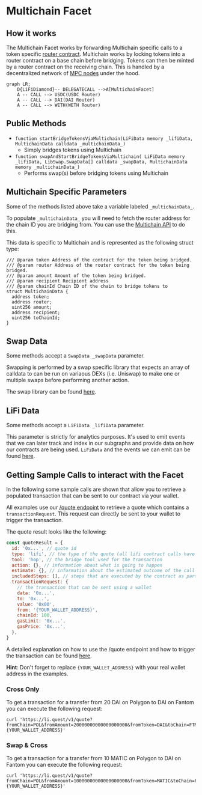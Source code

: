 # Multichain Facet

## How it works

The Multichain Facet works by forwarding Multichain specific calls to a token specific [router contract](https://github.com/anyswap/anyswap-v1-core/blob/master/contracts/AnyswapV5Router.sol). Multichain works by locking tokens into a router contract on a base chain before bridging. Tokens can then be minted by a router contract on the receiving chain. This is handled by a decentralized network of [MPC nodes](https://docs.multichain.org/how-it-works) under the hood.

```mermaid
graph LR;
    D{LiFiDiamond}-- DELEGATECALL -->A[MultichainFacet]
    A -- CALL --> USDC(USDC Router)
    A -- CALL --> DAI(DAI Router)
    A -- CALL --> WETH(WETH Router)
```

## Public Methods

- `function startBridgeTokensViaMultichain(LiFiData memory _lifiData, MultichainData calldata _multichainData_)`
  - Simply bridges tokens using Multichain
- `function swapAndStartBridgeTokensViaMultichain( LiFiData memory _lifiData, LibSwap.SwapData[] calldata _swapData, MultichainData memory _multichainData_)`
  - Performs swap(s) before bridging tokens using Multichain

## Multichain Specific Parameters

Some of the methods listed above take a variable labeled `_multichainData_`.

To populate `_multichainData_` you will need to fetch the router address for the chain ID you are bridging from. You can use the [Multichain API](https://github.com/anyswap/CrossChain-Router/wiki/How-to-integrate-AnySwap-Router) to do this.

This data is specific to Multichain and is represented as the following struct type:

```solidity
/// @param token Address of the contract for the token being bridged.
/// @param router Address of the router contract for the token being bridged.
/// @param amount Amount of the token being bridged.
/// @param recipient Recipient address
/// @param chainId Chain ID of the chain to bridge tokens to
struct MultichainData {
  address token;
  address router;
  uint256 amount;
  address recipient;
  uint256 toChainId;
}

```

## Swap Data

Some methods accept a `SwapData _swapData` parameter.

Swapping is performed by a swap specific library that expects an array of calldata to can be run on variaous DEXs (i.e. Uniswap) to make one or multiple swaps before performing another action.

The swap library can be found [here](../src/Libraries/LibSwap.sol).

## LiFi Data

Some methods accept a `LiFiData _lifiData` parameter.

This parameter is strictly for analytics purposes. It's used to emit events that we can later track and index in our subgraphs and provide data on how our contracts are being used. `LiFiData` and the events we can emit can be found [here](../src/Interfaces/ILiFi.sol).

## Getting Sample Calls to interact with the Facet

In the following some sample calls are shown that allow you to retrieve a populated transaction that can be sent to our contract via your wallet.

All examples use our [/quote endpoint](https://apidocs.li.fi/reference/get_quote) to retrieve a quote which contains a `transactionRequest`. This request can directly be sent to your wallet to trigger the transaction.

The quote result looks like the following:

```javascript
const quoteResult = {
  id: '0x...', // quote id
  type: 'lifi', // the type of the quote (all lifi contract calls have the type "lifi")
  tool: 'hop', // the bridge tool used for the transaction
  action: {}, // information about what is going to happen
  estimate: {}, // information about the estimated outcome of the call
  includedSteps: [], // steps that are executed by the contract as part of this transaction, e.g. a swap step and a cross step
  transactionRequest: {
    // the transaction that can be sent using a wallet
    data: '0x...',
    to: '0x...',
    value: '0x00',
    from: '{YOUR_WALLET_ADDRESS}',
    chainId: 100,
    gasLimit: '0x...',
    gasPrice: '0x...',
  },
}
```

A detailed explanation on how to use the /quote endpoint and how to trigger the transaction can be found [here](https://docs.li.fi/products/more-integration-options/li.fi-api/transferring-tokens-example).

**Hint**: Don't forget to replace `{YOUR_WALLET_ADDRESS}` with your real wallet address in the examples.

### Cross Only

To get a transaction for a transfer from 20 DAI on Polygon to DAI on Fantom you can execute the following request:

```shell
curl 'https://li.quest/v1/quote?fromChain=POL&fromAmount=20000000000000000000&fromToken=DAI&toChain=FTM&toToken=DAI&slippage=0.03&allowBridges=multichain&fromAddress={YOUR_WALLET_ADDRESS}'
```

### Swap & Cross

To get a transaction for a transfer from 10 MATIC on Polygon to DAI on Fantom you can execute the following request:

```shell
curl 'https://li.quest/v1/quote?fromChain=POL&fromAmount=10000000000000000000&fromToken=MATIC&toChain=FTM&toToken=DAI&slippage=0.03&allowBridges=multichain&fromAddress={YOUR_WALLET_ADDRESS}'
```

